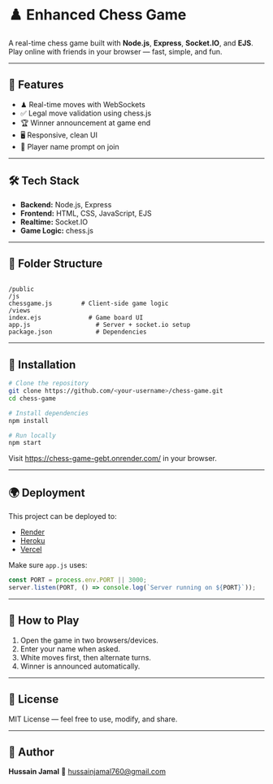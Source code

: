 # ♟️ Enhanced Chess Game

A real-time chess game built with **Node.js**, **Express**, **Socket.IO**, and **EJS**.  
Play online with friends in your browser — fast, simple, and fun.

---

## 🚀 Features
- ♟ Real-time moves with WebSockets
- ✅ Legal move validation using chess.js
- 🏆 Winner announcement at game end
- 🖥 Responsive, clean UI
- 🙋 Player name prompt on join

---

## 🛠 Tech Stack
- **Backend:** Node.js, Express
- **Frontend:** HTML, CSS, JavaScript, EJS
- **Realtime:** Socket.IO
- **Game Logic:** chess.js

---

## 📂 Folder Structure
```

/public
/js
chessgame.js        # Client-side game logic
/views
index.ejs             # Game board UI
app.js                  # Server + socket.io setup
package.json            # Dependencies

````

---

## 🔧 Installation

```bash
# Clone the repository
git clone https://github.com/<your-username>/chess-game.git
cd chess-game

# Install dependencies
npm install

# Run locally
npm start
````

Visit https://chess-game-gebt.onrender.com/ in your browser.

---

## 🌍 Deployment

This project can be deployed to:

* [Render](https://render.com/)
* [Heroku](https://www.heroku.com/)
* [Vercel](https://vercel.com/)

Make sure `app.js` uses:

```js
const PORT = process.env.PORT || 3000;
server.listen(PORT, () => console.log(`Server running on ${PORT}`));
```

---

## 🎯 How to Play

1. Open the game in two browsers/devices.
2. Enter your name when asked.
3. White moves first, then alternate turns.
4. Winner is announced automatically.

---

## 📜 License

MIT License — feel free to use, modify, and share.

---

## 👤 Author

**Hussain Jamal**
📧 [hussainjamal760@gmail.com](mailto:hussainjamal760@gmail.com)

```
